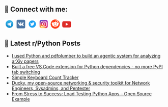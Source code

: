 ## 🔎 Connect with me:
[<img src="https://github.com/bullbesh/bullbesh/blob/main/images/Telegram.png" width="32" height="32" />](https://t.me/bullbesh)
[<img src="https://github.com/bullbesh/bullbesh/blob/main/images/VK.png" width="32" height="32" />](https://vk.com/bullbesh)
[<img src="https://github.com/bullbesh/bullbesh/blob/main/images/Twitter.png" width="32" height="32" />](https://twitter.com/bullbesh1)
[<img src="https://github.com/bullbesh/bullbesh/blob/main/images/Instagram.png" width="32" height="32" />](https://www.instagram.com/bullbesh)
[<img src="https://github.com/bullbesh/bullbesh/blob/main/images/Reddit.png" width="32" height="32" />](https://www.reddit.com/user/bullbesh)
[<img src="https://github.com/bullbesh/bullbesh/blob/main/images/YouTube.png" width="32" height="32" />](https://www.youtube.com/channel/UCtfjRs6uzgq5mfm8S06WTcg)

## 📕 Latest r/Python Posts
<!-- BLOG-POST-LIST:START -->
- [I used Python and pdfplumber to build an agentic system for analyzing arXiv papers](https://www.reddit.com/r/Python/comments/1na9zkr/i_used_python_and_pdfplumber_to_build_an_agentic/)
- [Built a free VS Code extension for Python dependencies - no more PyPI tab switching](https://www.reddit.com/r/Python/comments/1na9od6/built_a_free_vs_code_extension_for_python/)
- [Simple Keyboard Count Tracker](https://www.reddit.com/r/Python/comments/1na6xqg/simple_keyboard_count_tracker/)
- [Ducky, my open-source networking &amp; security toolkit for Network Engineers, Sysadmins, and Pentester](https://www.reddit.com/r/Python/comments/1na61l2/ducky_my_opensource_networking_security_toolkit/)
- [From Stress to Success: Load Testing Python Apps – Open Source Example](https://www.reddit.com/r/Python/comments/1na5fk2/from_stress_to_success_load_testing_python_apps/)
<!-- BLOG-POST-LIST:END -->

